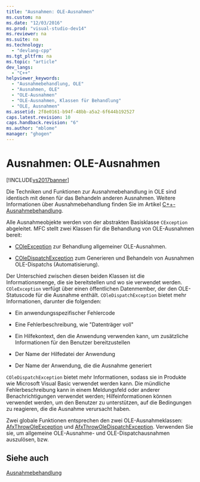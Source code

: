 ```yaml
---
title: "Ausnahmen: OLE-Ausnahmen"
ms.custom: na
ms.date: "12/03/2016"
ms.prod: "visual-studio-dev14"
ms.reviewer: na
ms.suite: na
ms.technology: 
  - "devlang-cpp"
ms.tgt_pltfrm: na
ms.topic: "article"
dev_langs: 
  - "C++"
helpviewer_keywords: 
  - "Ausnahmebehandlung, OLE"
  - "Ausnahmen, OLE"
  - "OLE-Ausnahmen"
  - "OLE-Ausnahmen, Klassen für Behandlung"
  - "OLE, Ausnahmen"
ms.assetid: 2f8e0161-b94f-48bb-a5a2-6f644b192527
caps.latest.revision: 10
caps.handback.revision: "6"
ms.author: "mblome"
manager: "ghogen"
---
```

# Ausnahmen: OLE-Ausnahmen
[!INCLUDE[vs2017banner](../assembler/inline/includes/vs2017banner.md)]

Die Techniken und Funktionen zur Ausnahmebehandlung in OLE sind identisch mit denen für das Behandeln anderen Ausnahmen.  Weitere Informationen über Ausnahmebehandlung finden Sie im Artikel [C\+\+\-Ausnahmebehandlung](../cpp/cpp-exception-handling.md).  
  
 Alle Ausnahmeobjekte werden von der abstrakten Basisklasse `CException` abgeleitet.  MFC stellt zwei Klassen für die Behandlung von OLE\-Ausnahmen bereit:  
  
-   [COleException](../mfc/reference/coleexception-class.md) zur Behandlung allgemeiner OLE\-Ausnahmen.  
  
-   [COleDispatchException](../mfc/reference/coledispatchexception-class.md) zum Generieren und Behandeln von Ausnahmen OLE\-Dispatchs \(Automatisierung\).  
  
 Der Unterschied zwischen diesen beiden Klassen ist die Informationsmenge, die sie bereitstellen und wo sie verwendet werden.  `COleException` verfügt über einen öffentlichen Datenmember, der den OLE\-Statuscode für die Ausnahme enthält.  `COleDispatchException` bietet mehr Informationen, darunter die folgenden:  
  
-   Ein anwendungsspezifischer Fehlercode  
  
-   Eine Fehlerbeschreibung, wie "Datenträger voll"  
  
-   Ein Hilfekontext, den die Anwendung verwenden kann, um zusätzliche Informationen für den Benutzer bereitzustellen  
  
-   Der Name der Hilfedatei der Anwendung  
  
-   Der Name der Anwendung, die die Ausnahme generiert  
  
 `COleDispatchException` bietet mehr Informationen, sodass sie in Produkte wie Microsoft Visual Basic verwendet werden kann.  Die mündliche Fehlerbeschreibung kann in einem Meldungsfeld oder anderer Benachrichtigungen verwendet werden; Hilfeinformationen können verwendet werden, um den Benutzer zu unterstützen, auf die Bedingungen zu reagieren, die die Ausnahme verursacht haben.  
  
 Zwei globale Funktionen entsprechen den zwei OLE\-Ausnahmeklassen: [AfxThrowOleException](../Topic/AfxThrowOleException.md) und [AfxThrowOleDispatchException](../Topic/AfxThrowOleDispatchException.md).  Verwenden Sie sie, um allgemeine OLE\-Ausnahme\- und OLE\-Dispatchausnahmen auszulösen, bzw.  
  
## Siehe auch  
 [Ausnahmebehandlung](../mfc/exception-handling-in-mfc.md)